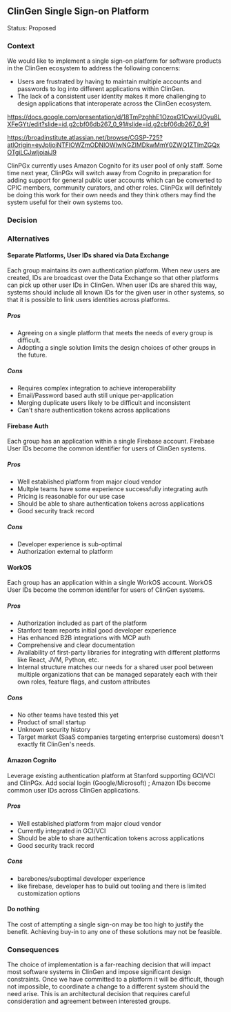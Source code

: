 ## ClinGen Single Sign-on Platform

Status: Proposed

### Context

We would like to implement a single sign-on platform for software products in the ClinGen ecosystem to address the following concerns:

* Users are frustrated by having to maintain multiple accounts and passwords to log into different applications within ClinGen.
* The lack of a consistent user identity makes it more challenging to design applications that interoperate across the ClinGen ecosystem.

https://docs.google.com/presentation/d/18TmPzghhE1OzoxG1CwviUOyu8LXFeGYt/edit?slide=id.g2cbf06db267_0_91#slide=id.g2cbf06db267_0_91

https://broadinstitute.atlassian.net/browse/CGSP-725?atlOrigin=eyJpIjoiNTFlOWZmODNlOWIwNGZlMDkwMmY0ZWQ1ZTlmZGQxOTgiLCJwIjoiaiJ9

ClinPGx currently uses Amazon Cognito for its user pool of only staff. Some time next year, ClinPGx will switch away from Cognito in preparation for adding support for general public user accounts which can be converted to CPIC members, community curators, and other roles. ClinPGx will definitely be doing this work for their own needs and they think others may find the system useful for their own systems too.

### Decision

### Alternatives

#### Separate Platforms, User IDs shared via Data Exchange

Each group maintains its own authentication platform. When new users are created, IDs are broadcast over the Data Exchange so that other platforms can pick up other user IDs in ClinGen. When user IDs are shared this way, systems should include all known IDs for the given user in other systems, so that it is possible to link users identities across platforms.

##### Pros

* Agreeing on a single platform that meets the needs of every group is difficult.
* Adopting a single solution limits the design choices of other groups in the future.

##### Cons

* Requires complex integration to achieve interoperability
* Email/Password based auth still unique per-application
* Merging duplicate users likely to be difficult and inconsistent
* Can't share authentication tokens across applications

#### Firebase Auth

Each group has an application within a single Firebase account. Firebase User IDs become the common identifier for users of ClinGen systems.

##### Pros

* Well established platform from major cloud vendor
* Multple teams have some experience successfully integrating auth
* Pricing is reasonable for our use case
* Should be able to share authentication tokens across applications
* Good security track record

##### Cons

* Developer experience is sub-optimal
* Authorization external to platform

#### WorkOS

Each group has an application within a single WorkOS account. WorkOS User IDs become the common identifer for users of ClinGen systems.

##### Pros

* Authorization included as part of the platform
* Stanford team reports initial good developer experience
* Has enhanced B2B integrations with MCP auth
* Comprehensive and clear documentation
* Availability of first-party libraries for integrating with different platforms like React, JVM, Python, etc.
* Internal structure matches our needs for a shared user pool between multiple organizations that can be managed separately each with their own roles, feature flags, and custom attributes

##### Cons

* No other teams have tested this yet
* Product of small startup
* Unknown security history
* Target market (SaaS companies targeting enterprise customers) doesn't exactly fit ClinGen's needs.

#### Amazon Cognito

Leverage existing authentication platform at Stanford supporting GCI/VCI and ClinPGx. Add social login (Google/Microsoft) ; Amazon IDs become common user IDs across ClinGen applications.

##### Pros

* Well established platform from major cloud vendor
* Currently integrated in GCI/VCI
* Should be able to share authentication tokens across applications
* Good security track record

##### Cons

* barebones/suboptimal developer experience
* like firebase, developer has to build out tooling and there is limited customization options

#### Do nothing

The cost of attempting a single sign-on may be too high to justify the benefit. Achieving buy-in to any one of these solutions may not be feasible.

### Consequences

The choice of implementation is a far-reaching decision that will impact most software systems in ClinGen and impose significant design constraints. Once we have committed to a platform it will be difficult, though not impossible, to coordinate a change to a different system should the need arise. This is an architectural decision that requires careful consideration and agreement between interested groups.
